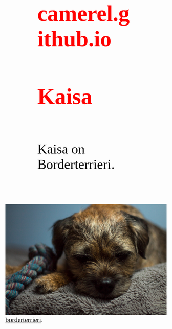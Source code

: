 # camerel.github.io
<!DOCTYPE html>
<html>
<head>
<title>Kaisa</title>
</head>
<style>
h1   {
	color: red;
	font-family: verdana;
	font-size: 500%;
	margin: 100px;
}
p {
	color: black;
	font-family: verdana;
	font-size: 300%;
	margin: 100px;
}
a {
	color: black;
	font-family: verdana;
	font-size: 150%;
}
</style>
<body>

<h1>Kaisa</h1>
<p>Kaisa on Borderterrieri.</p>
<img src="123.jpg" alt="123">
</d>
</d>
<a href="http://www.borderi.fi/">borderterrieri</a>.
